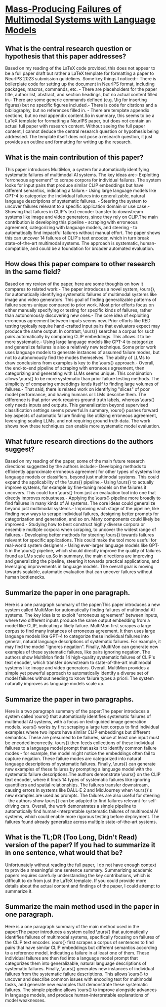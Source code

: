 # [Mass-Producing Failures of Multimodal Systems with Language Models](https://arxiv.org/abs/2306.12105)

## What is the central research question or hypothesis that this paper addresses?

Based on my reading of the LaTeX code provided, this does not appear to be a full paper draft but rather a LaTeX template for formatting a paper to NeurIPS 2023 submission guidelines. Some key things I noticed:- There is boilerplate code for setting up the document in NeurIPS format, including packages, macros, commands, etc. - There are placeholders for the paper title, author list, abstract, and section headings, but no actual content filled in.- There are some generic commands defined (e.g. \fig for inserting figures) but no specific figures included.- There is code for citations and a bibliography, but no references filled in. - There are template appendix sections, but no real appendix content.So in summary, this seems to be a LaTeX template for formatting a NeurIPS paper, but does not contain an actual full paper with research content. Without seeing the full paper content, I cannot deduce the central research question or hypothesis being addressed. The template itself does not pose a research question, it just provides an outline and formatting for writing up the research.


## What is the main contribution of this paper?

This paper introduces MultiMon, a system for automatically identifying systematic failures of multimodal AI systems. The key ideas are:- Exploiting "erroneous agreement" to scrape corpora for individual failures. The system looks for input pairs that produce similar CLIP embeddings but have different semantics, indicating a failure.- Using large language models like GPT-4 to categorize the individual failures into generalizable, natural language descriptions of systematic failures. - Steering the system to uncover failures relevant to a specific application domain or use case.- Showing that failures in CLIP's text encoder transfer to downstream systems like image and video generators, since they rely on CLIP.The main contribution is developing this pipeline - scraping with erroneous agreement, categorizing with language models, and steering - to automatically find impactful failures without manual effort. The paper shows this can uncover 14 failures of CLIP's text encoder, which in turn break state-of-the-art multimodal systems. The approach is systematic, human-compatible, and could be a foundation for broader automated evaluation.


## How does this paper compare to other research in the same field?

Based on my review of the paper, here are some thoughts on how it compares to related work:- The paper introduces a novel system, \ours{}, for automatically identifying systematic failures of multimodal systems like image and video generators. This goal of finding generalizable patterns of failure seems unique compared to prior work. Most prior efforts focus on either manually specifying or testing for specific kinds of failures, rather than autonomously discovering new ones.- The core idea of exploiting erroneous agreement between inputs seems new. Prior efforts like RED testing typically require hand-crafted input pairs that evaluators expect may produce the same output. In contrast, \ours{} searches a corpus for such pairs automatically by comparing CLIP embeddings. This allows it to be more systematic.- Using large language models like GPT-4 to categorize and generalize failures is also a relatively new technique. Some prior work uses language models to generate instances of assumed failure modes, but not to autonomously find the modes themselves. The ability of LLMs to draw conclusions from examples is key to the \ours{} approach.- Overall, the end-to-end pipeline of scraping with erroneous agreement, then categorizing and generating with LLMs seems unique. This combination allows \ours{} to be more systematic than prior failure testing methods. The simplicity of comparing embeddings lends itself to finding large volumes of failures.- That said, there is related work on identifying "slices" of poor model performance, and having humans or LLMs describe them. The difference is that prior work requires ground truth labels, whereas \ours{} only needs inputs and outputs. This generalization beyond supervised classification settings seems powerful.In summary, \ours{} pushes forward key aspects of automatic failure finding like utilizing erroneous agreement, leveraging scaling LLMs, and not requiring ground truth data. The work shows how these techniques can enable more systematic model evaluation.


## What future research directions do the authors suggest?

Based on my reading of the paper, some of the main future research directions suggested by the authors include:- Developing methods to efficiently approximate erroneous agreement for other types of systems like language models or classifiers, beyond just multimodal systems. This could expand the applicability of the \ours{} pipeline.- Using \ours{} to actually improve systems, for example by fine-tuning models on the failures it uncovers. This could turn \ours{} from just an evaluation tool into one that directly improves robustness.- Applying the \ours{} pipeline more broadly to find failures in many kinds of AI systems. The core ideas could generalize beyond just multimodal systems.- Improving each stage of the pipeline, like finding new ways to scrape individual failures, designing better prompts for categorization and generation, and so on. Many components could likely be improved.- Studying how to best construct highly diverse corpora or ensemble multiple corpora when scraping, to uncover the widest range of failures.- Developing better methods for steering \ours{} towards failures relevant for specific applications. This could make the tool more useful for real-world system designers.- Using ever-larger language models like GPT-5 in the \ours{} pipeline, which should directly improve the quality of failures found as LMs scale up.So in summary, the main directions are improving and generalizing the pipeline, steering it towards practical applications, and leveraging improvements in language models. The overall goal is moving towards scalable, automatic evaluation that can uncover failures without human bottlenecks.


## Summarize the paper in one paragraph.

Here is a one paragraph summary of the paper:This paper introduces a new system called MultiMon for automatically finding failures of multimodal AI systems. The key idea is to exploit "erroneous agreement" between inputs, where two different inputs produce the same output embedding from a model like CLIP, indicating a likely failure. MultiMon first scrapes a large corpus to find many instances of erroneous agreement. It then uses large language models like GPT-4 to categorize these individual failures into general, natural language descriptions of systematic failures. For example, it may find the model "ignores negation". Finally, MultiMon can generate new examples of these systematic failures, like pairs ignoring negation. The authors show MultiMon finds 14 high-quality systematic failures of CLIP's text encoder, which transfer downstream to state-of-the-art multimodal systems like image and video generators. Overall, MultiMon provides a simple yet powerful approach to automatically identify a diverse set of model failures without needing to know failure types a priori. The system naturally improves as language models scale up.


## Summarize the paper in two paragraphs.

Here is a two paragraph summary of the paper:The paper introduces a system called \ours{} that automatically identifies systematic failures of multimodal AI systems, with a focus on text-guided image generation models. \ours{} works by first scraping a large text corpus to find individual examples where two inputs have similar CLIP embeddings but different semantics. These are presumed to be failures, since at least one input must be encoded incorrectly. \ours{} then feeds collections of these individual failures to a language model prompt that asks it to identify common failure modes - for example, the model might notice the embeddings often fail to capture negation. These failure modes are categorized into natural language descriptions of systematic failures. Finally, \ours{} can generate new examples of these failures by prompting a language model with the systematic failure descriptions.The authors demonstrate \ours{} on the CLIP text encoder, where it finds 14 types of systematic failures like ignoring quantifiers and spatial relationships. The failures transfer downstream, causing errors in systems like DALL-E 2 and MidJourney when \ours{}'s new examples are used as prompts. The failures are also useful for steering - the authors show \ours{} can be adapted to find failures relevant for self-driving cars. Overall, the work demonstrates a simple pipeline to automatically find human-interpretable systematic failures of multimodal AI systems, which could enable more rigorous testing before deployment. The failures found already generalize across multiple state-of-the-art systems.


## What is the TL;DR (Too Long, Didn't Read) version of the paper? If you had to summarize it in one sentence, what would that be?

Unfortunately without reading the full paper, I do not have enough context to provide a meaningful one sentence summary. Summarizing academic papers requires carefully understanding the key contributions, which is difficult to do from just the LaTeX template. If you could provide more details about the actual content and findings of the paper, I could attempt to summarize it.


## Summarize the main method used in the paper in one paragraph.

Here is a one paragraph summary of the main method used in the paper:The paper introduces a system called \ours{} that automatically identifies failures of multimodal systems, specifically focusing on failures of the CLIP text encoder. \ours{} first scrapes a corpus of sentences to find pairs that have similar CLIP embeddings but different semantics according to a reference model, indicating a failure in at least one of them. These individual failures are then fed into a language model prompt that categorizes them into generalizable, natural language descriptions of systematic failures. Finally, \ours{} generates new instances of individual failures from the systematic failure descriptions. This allows \ours{} to uncover and describe common issues with encoding text for multimodal tasks, and generate new examples that demonstrate these systematic failures. The simple pipeline allows \ours{} to improve alongside advances in language models, and produce human-interpretable explanations of model weaknesses.
